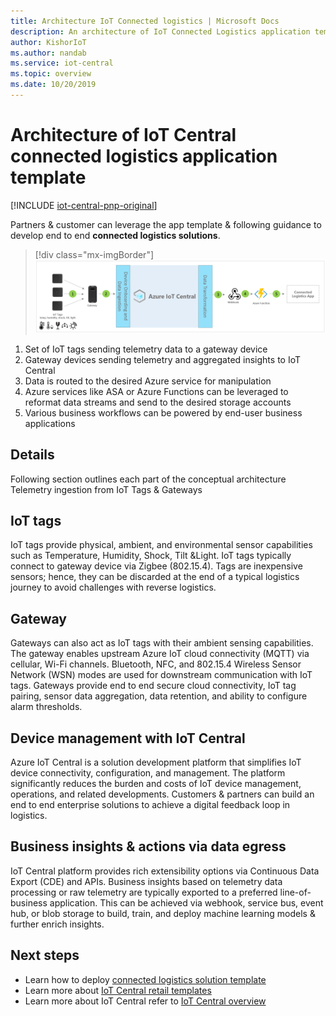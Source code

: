 ```yaml
---
title: Architecture IoT Connected logistics | Microsoft Docs
description: An architecture of IoT Connected Logistics application template for IoT Central
author: KishorIoT
ms.author: nandab
ms.service: iot-central
ms.topic: overview
ms.date: 10/20/2019
---
```


# Architecture of IoT Central connected logistics application template

[!INCLUDE [iot-central-pnp-original](../../../includes/iot-central-pnp-original-note.md)]

Partners & customer can leverage the app template & following guidance to develop end to end **connected logistics solutions**.

> [!div class="mx-imgBorder"]
> ![connected logistics dashboard](./media/concept-connected-logistics-architecture/connected-logistics-architecture.png)

1. Set of IoT tags sending telemetry data to a gateway device
2. Gateway devices sending telemetry and aggregated insights to IoT Central
3. Data is routed to the desired Azure service for manipulation
4. Azure services like ASA or Azure Functions can be leveraged to reformat data streams and send to the desired storage accounts 
5. Various business workflows can be powered by end-user business applications

## Details
Following section outlines each part of the conceptual architecture
Telemetry ingestion from IoT Tags & Gateways

## IoT tags
IoT tags provide physical, ambient, and environmental sensor capabilities such as Temperature, Humidity, Shock, Tilt &Light. IoT tags typically connect to gateway device via Zigbee (802.15.4). Tags are inexpensive sensors; hence, they can be discarded at the end of a typical logistics journey to avoid challenges with reverse logistics.

## Gateway
Gateways can also act as IoT tags with their ambient sensing capabilities. The gateway enables upstream Azure IoT cloud connectivity (MQTT) via cellular, Wi-Fi channels.  Bluetooth, NFC, and 802.15.4 Wireless Sensor Network (WSN) modes are used for downstream communication with IoT tags. Gateways provide end to end secure cloud connectivity, IoT tag pairing, sensor data aggregation, data retention, and ability to configure alarm thresholds.

## Device management with IoT Central 
Azure IoT Central is a solution development platform that simplifies IoT device connectivity, configuration, and management. The platform significantly reduces the burden and costs of IoT device management, operations, and related developments. Customers & partners can build an end to end enterprise solutions to achieve a digital feedback loop in logistics.

## Business insights & actions via data egress 
IoT Central platform provides rich extensibility options via Continuous Data Export (CDE) and APIs. Business insights based on telemetry data processing or raw telemetry are typically exported to a preferred line-of-business application. This can be achieved via webhook, service bus, event hub, or blob storage to build, train, and deploy machine learning models & further enrich insights.

## Next steps
* Learn how to deploy [connected logistics solution template](./tutorial-iot-central-connected-logistics-pnp.md)
* Learn more about [IoT Central retail templates](./overview-iot-central-retail-pnp.md)
* Learn more about IoT Central refer to [IoT Central overview](../core/overview-iot-central-pnp.md)
